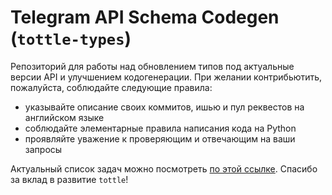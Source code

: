 # Telegram API Schema Codegen (`tottle-types`)
Репозиторий для работы над обновлением типов под актуальные версии API и улучшением кодогенерации. При желании контрибьютить, пожалуйста, соблюдайте следующие правила:
- указывайте описание своих коммитов, ишью и пул реквестов на английском языке
- соблюдайте элементарные правила написания кода на Python
- проявляйте уважение к проверяющим и отвечающим на ваши запросы

Актуальный список задач можно посмотреть [по этой ссылке](https://github.com/exthrempty/tottle-types/projects/1). Спасибо за вклад в развитие `tottle`!

